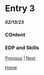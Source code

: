 # Entry 3
##### 02/13/23

### COntent



### EDP and Skills

[Previous](entry02.md) | [Next](entry04.md)

[Home](../README.md)
